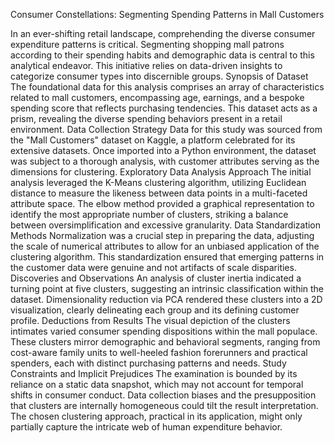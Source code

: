 Consumer Constellations: Segmenting Spending Patterns in Mall Customers

In an ever-shifting retail landscape, comprehending the diverse consumer expenditure patterns is critical. Segmenting shopping mall patrons according to their spending habits and demographic data is central to this analytical endeavor. This initiative relies on data-driven insights to categorize consumer types into discernible groups.
Synopsis of Dataset
The foundational data for this analysis comprises an array of characteristics related to mall customers, encompassing age, earnings, and a bespoke spending score that reflects purchasing tendencies. This dataset acts as a prism, revealing the diverse spending behaviors present in a retail environment.
Data Collection Strategy
Data for this study was sourced from the "Mall Customers" dataset on Kaggle, a platform celebrated for its extensive datasets. Once imported into a Python environment, the dataset was subject to a thorough analysis, with customer attributes serving as the dimensions for clustering.
Exploratory Data Analysis Approach
The initial analysis leveraged the K-Means clustering algorithm, utilizing Euclidean distance to measure the likeness between data points in a multi-faceted attribute space. The elbow method provided a graphical representation to identify the most appropriate number of clusters, striking a balance between oversimplification and excessive granularity.
Data Standardization Methods
Normalization was a crucial step in preparing the data, adjusting the scale of numerical attributes to allow for an unbiased application of the clustering algorithm. This standardization ensured that emerging patterns in the customer data were genuine and not artifacts of scale disparities.
Discoveries and Observations
An analysis of cluster inertia indicated a turning point at five clusters, suggesting an intrinsic classification within the dataset. Dimensionality reduction via PCA rendered these clusters into a 2D visualization, clearly delineating each group and its defining customer profile.
Deductions from Results
The visual depiction of the clusters intimates varied consumer spending dispositions within the mall populace. These clusters mirror demographic and behavioral segments, ranging from cost-aware family units to well-heeled fashion forerunners and practical spenders, each with distinct purchasing patterns and needs.
Study Constraints and Implicit Prejudices
The examination is bounded by its reliance on a static data snapshot, which may not account for temporal shifts in consumer conduct. Data collection biases and the presupposition that clusters are internally homogeneous could tilt the result interpretation. The chosen clustering approach, practical in its application, might only partially capture the intricate web of human expenditure behavior.
